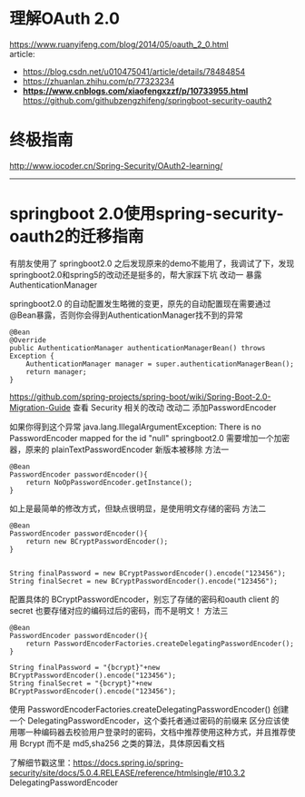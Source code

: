  
# 理解OAuth 2.0
https://www.ruanyifeng.com/blog/2014/05/oauth_2_0.html  
article:  
- https://blog.csdn.net/u010475041/article/details/78484854
- https://zhuanlan.zhihu.com/p/77323234
- **https://www.cnblogs.com/xiaofengxzzf/p/10733955.html**  https://github.com/githubzengzhifeng/springboot-security-oauth2

# 终极指南
http://www.iocoder.cn/Spring-Security/OAuth2-learning/

---------------------------------------------------------

# springboot 2.0使用spring-security-oauth2的迁移指南

有朋友使用了 springboot2.0 之后发现原来的demo不能用了，我调试了下，发现springboot2.0和spring5的改动还是挺多的，帮大家踩下坑
改动一 暴露AuthenticationManager

springboot2.0 的自动配置发生略微的变更，原先的自动配置现在需要通过@Bean暴露，否则你会得到AuthenticationManager找不到的异常

    @Bean
    @Override
    public AuthenticationManager authenticationManagerBean() throws Exception {
        AuthenticationManager manager = super.authenticationManagerBean();
        return manager;
    }

https://github.com/spring-projects/spring-boot/wiki/Spring-Boot-2.0-Migration-Guide 查看 Security 相关的改动
改动二 添加PasswordEncoder

如果你得到这个异常 java.lang.IllegalArgumentException: There is no PasswordEncoder mapped for the id "null" springboot2.0 需要增加一个加密器，原来的 plainTextPasswordEncoder 新版本被移除
方法一

    @Bean
    PasswordEncoder passwordEncoder(){
        return NoOpPasswordEncoder.getInstance();
    }

如上是最简单的修改方式，但缺点很明显，是使用明文存储的密码
方法二

    @Bean
    PasswordEncoder passwordEncoder(){
        return new BCryptPasswordEncoder();
    }
    
    
    String finalPassword = new BCryptPasswordEncoder().encode("123456");
    String finalSecret = new BCryptPasswordEncoder().encode("123456");

配置具体的 BCryptPasswordEncoder，别忘了存储的密码和oauth client 的 secret 也要存储对应的编码过后的密码，而不是明文！
方法三

    @Bean
    PasswordEncoder passwordEncoder(){
        return PasswordEncoderFactories.createDelegatingPasswordEncoder();
    }
    
    String finalPassword = "{bcrypt}"+new BCryptPasswordEncoder().encode("123456");
    String finalSecret = "{bcrypt}"+new BCryptPasswordEncoder().encode("123456");

使用 PasswordEncoderFactories.createDelegatingPasswordEncoder() 创建一个 DelegatingPasswordEncoder，这个委托者通过密码的前缀来 区分应该使用哪一种编码器去校验用户登录时的密码，文档中推荐使用这种方式，并且推荐使用 Bcrypt 而不是 md5,sha256 之类的算法，具体原因看文档

了解细节戳这里：https://docs.spring.io/spring-security/site/docs/5.0.4.RELEASE/reference/htmlsingle/#10.3.2 DelegatingPasswordEncoder
